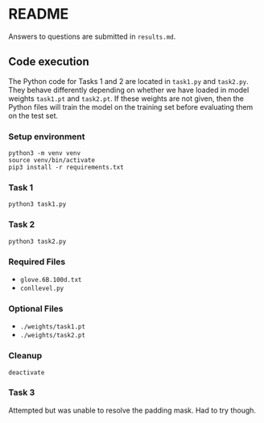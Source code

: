 # README

Answers to questions are submitted in `results.md`.

## Code execution

The Python code for Tasks 1 and 2 are located in `task1.py` and `task2.py`. They behave differently depending on whether we have loaded in model weights `task1.pt` and `task2.pt`. If these weights are not given, then the Python files will train the model on the training set before evaluating them on the test set.

### Setup environment

```
python3 -m venv venv
source venv/bin/activate
pip3 install -r requirements.txt
```

### Task 1

```
python3 task1.py
```

### Task 2

```
python3 task2.py
```

### Required Files

- `glove.6B.100d.txt`
- `conllevel.py`

### Optional Files

- `./weights/task1.pt`
- `./weights/task2.pt`

### Cleanup

```
deactivate
```

### Task 3

Attempted but was unable to resolve the padding mask. Had to try though.
